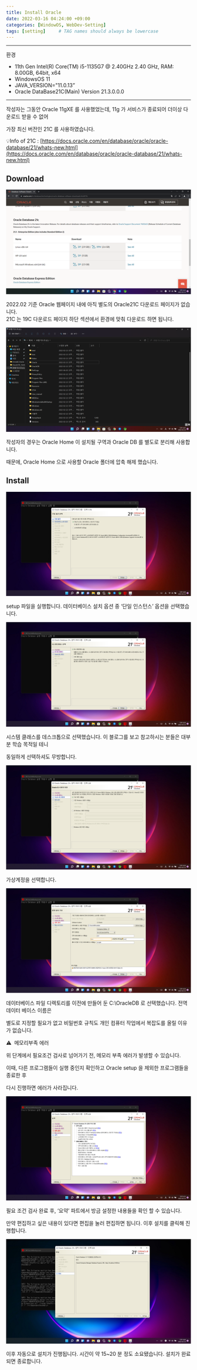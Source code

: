 ```yaml
---
title: Install Oracle
date: 2022-03-16 04:24:00 +09:00
categories: [WindowOS, WebDev-Setting]
tags: [setting]     # TAG names should always be lowercase
---
```


---

환경

- 11th Gen Intel(R) Core(TM) i5-1135G7 @ 2.40GHz   2.40 GHz, RAM: 8.00GB, 64bit, x64
- WindowsOS 11
- JAVA_VERSION="11.0.13”
- Oracle DataBase21C(Main) Version 21.3.0.0.0

---

작성자는 그동안 Oracle 11gXE 를 사용했었는데, 11g 가 서비스가 종료되어 더이상 다운로드 받을 수 없어

가장 최신 버전인 21C 를 사용하였습니다.

💡Info of 21C : [https://docs.oracle.com/en/database/oracle/oracle-database/21/whats-new.html](https://docs.oracle.com/en/database/oracle/oracle-database/21/whats-new.html)  

## Download

![5.png](/Post_img/WindowOS/InstallOracle/5.png)

2022.02 기준 Oracle 웹페이지 내에 아직 별도의 Oracle21C 다운로드 페이지가 없습니다.  
21C 는 19C 다운로드 페이지 하단 섹션에서 환경에 맞춰 다운로드 하면 됩니다. 

![7.png](/Post_img/WindowOS/InstallOracle/7.png)

작성자의 경우는 Oracle Home 이 설치될 구역과 Oracle DB 를 별도로 분리해 사용합니다.

때문에, Oracle Home 으로 사용할 Oracle 폴더에 압축 해제 했습니다.

## Install

![11.png](/Post_img/WindowOS/InstallOracle/11.png)

setup 파일을 실행합니다. 데이터베이스 설치 옵션 중 ‘단일 인스턴스’ 옵션을 선택했습니다.

![12.png](/Post_img/WindowOS/InstallOracle/12.png)

시스템 클래스를 데스크톱으로 선택했습니다. 이 블로그를 보고 참고하시는 분들은 대부분 학습 목적일 테니

동일하게 선택하셔도 무방합니다.

![13.png](/Post_img/WindowOS/InstallOracle/13.png)

가상계정을 선택합니다.

![14.png](/Post_img/WindowOS/InstallOracle/14.png)

데이터베이스 파일 디렉토리를 이전에 만들어 둔 C:\OracleDB 로 선택했습니다. 전역 데이터 베이스 이름은

별도로 지정할 필요가 없고 비밀번호 규칙도 개인 컴퓨터 작업에서 복잡도를 올릴 이유가 없습니다.

⚠️  메모리부족 에러 

위 단계에서 필요조건 검사로 넘어가기 전, 메모리 부족 에러가 발생할 수 있습니다. 

이때, 다른 프로그램들이 실행 중인지 확인하고 Oracle setup 을 제외한 프로그램들을 종료한 후 

다시 진행하면 에러가 사라집니다. 

![16.png](/Post_img/WindowOS/InstallOracle/16.png)

필요 조건 검사 완료 후, ‘요약’ 파트에서 방금 설정한 내용들을 확인 할 수 있습니다. 

만약 편집하고 싶은 내용이 있다면 편집을 눌러 편집하면 됩니다. 이후 설치를 클릭해 진행합니다.

![18.png](/Post_img/WindowOS/InstallOracle/18.png)

이후 자동으로 설치가 진행됩니다. 시간이 약 15~20 분 정도 소요됐습니다. 설치가 완료되면 종료합니다.